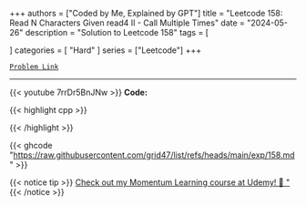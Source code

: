 
+++
authors = ["Coded by Me, Explained by GPT"]
title = "Leetcode 158: Read N Characters Given read4 II - Call Multiple Times"
date = "2024-05-26"
description = "Solution to Leetcode 158"
tags = [
    
]
categories = [
    "Hard"
]
series = ["Leetcode"]
+++



[`Problem Link`](https://leetcode.com/problems/read-n-characters-given-read4-ii-call-multiple-times/description/)

---
{{< youtube 7rrDr5BnJNw >}}
**Code:**

{{< highlight cpp >}}

{{< /highlight >}}

{{< ghcode "https://raw.githubusercontent.com/grid47/list/refs/heads/main/exp/158.md" >}}

{{< notice tip >}}
[Check out my Momentum Learning course at Udemy! 🚀 "](https://www.udemy.com/course/blind-75-the-data-structures-and-algorithms-essentials/)
{{< /notice >}}

